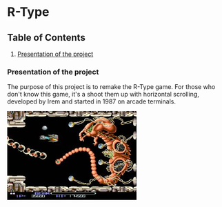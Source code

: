 # R-Type

## Table of Contents

1. [Presentation of the project](#presentation-of-the-project)


### Presentation of the project

The purpose of this project is to remake the R-Type game.
For those who don't know this game, it's a shoot them up with horizontal scrolling,
developed by Irem and started in 1987 on arcade terminals.

![Screenshot](./docs/images/rtypeboss.jpg)

